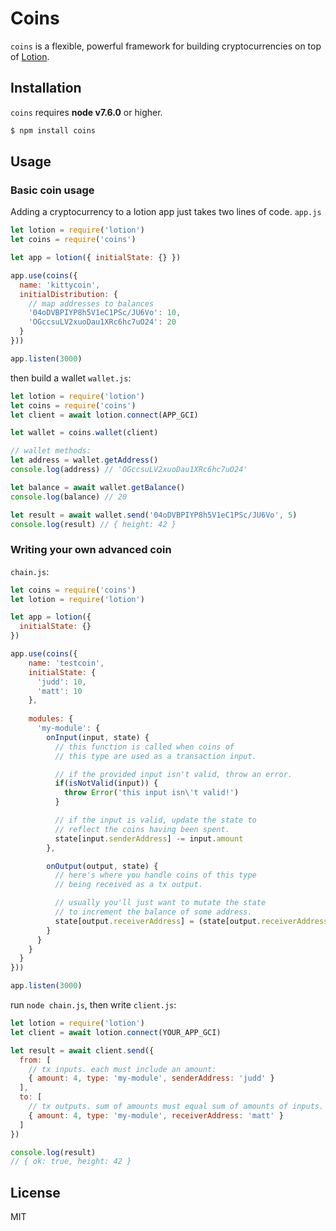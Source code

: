# Coins

`coins` is a flexible, powerful framework for building cryptocurrencies on top of [Lotion](https://github.com/keppel/lotion).

## Installation

`coins` requires __node v7.6.0__ or higher.

```bash
$ npm install coins
```

## Usage

### Basic coin usage
Adding a cryptocurrency to a lotion app just takes two lines of code.
`app.js`
```js
let lotion = require('lotion')
let coins = require('coins')

let app = lotion({ initialState: {} })

app.use(coins({
  name: 'kittycoin',
  initialDistribution: {
    // map addresses to balances
    '04oDVBPIYP8h5V1eC1PSc/JU6Vo': 10,
    'OGccsuLV2xuoDau1XRc6hc7uO24': 20
  }
}))

app.listen(3000)
```

then build a wallet
`wallet.js`:
```js
let lotion = require('lotion')
let coins = require('coins')
let client = await lotion.connect(APP_GCI)

let wallet = coins.wallet(client)

// wallet methods:
let address = wallet.getAddress()
console.log(address) // 'OGccsuLV2xuoDau1XRc6hc7uO24'

let balance = await wallet.getBalance()
console.log(balance) // 20

let result = await wallet.send('04oDVBPIYP8h5V1eC1PSc/JU6Vo', 5)
console.log(result) // { height: 42 }
```


### Writing your own advanced coin

`chain.js`:
```js
let coins = require('coins')
let lotion = require('lotion')

let app = lotion({
  initialState: {}
})

app.use(coins({
    name: 'testcoin',
    initialState: {
      'judd': 10,
      'matt': 10
    },
    
    modules: { 
      'my-module': {
        onInput(input, state) {
          // this function is called when coins of
          // this type are used as a transaction input.

          // if the provided input isn't valid, throw an error.
          if(isNotValid(input)) {
            throw Error('this input isn\'t valid!')
          }

          // if the input is valid, update the state to
          // reflect the coins having been spent.
          state[input.senderAddress] -= input.amount
        },

        onOutput(output, state) {
          // here's where you handle coins of this type 
          // being received as a tx output.

          // usually you'll just want to mutate the state
          // to increment the balance of some address.
          state[output.receiverAddress] = (state[output.receiverAddress] || 0) + output.amount
        }
      }
    }
  } 
}))

app.listen(3000)
```

run `node chain.js`, then write
`client.js`:
```js
let lotion = require('lotion')
let client = await lotion.connect(YOUR_APP_GCI)

let result = await client.send({
  from: [
    // tx inputs. each must include an amount:
    { amount: 4, type: 'my-module', senderAddress: 'judd' }
  ],
  to: [
    // tx outputs. sum of amounts must equal sum of amounts of inputs.
    { amount: 4, type: 'my-module', receiverAddress: 'matt' }
  ]
})

console.log(result)
// { ok: true, height: 42 }

```
## License

MIT


